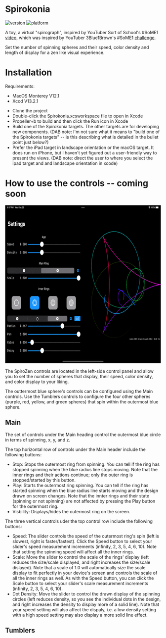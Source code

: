 # Spirokonia

[![version](https://img.shields.io/badge/version-v0.2-blue?style=plastic)](https://www.github.com/SaganRitual/Spirokonia)
[![platform](https://img.shields.io/badge/platform-ios%20%7C%20macos-lightgrey?style=plastic)](https://www.github.com/SaganRitual/Spirokonia)

A toy, a virtual "spirograph", inspired by YouTuber Sort of School's #SoME1 [video](https://youtu.be/n-e9C8g5x68), which was inspired by YouTuber 3Blue1Brown's #SoME1 [challenge](https://youtu.be/ojjzXyQCzso).

Set the number of spinning spheres and their speed, color density and length of display for a zen like visual experience.

# Installation

Requirements:

- MacOS Monterey V12.1
- Xcod V13.2.1

* Clone the project
* Double-click the Spirokonia.xcsworkspace file to open in Xcode
* Propeller+b to build and then click the Run icon in Xcode
* Build one of the Spirokonia targets. The other targets are for developing new components. (DAB note: I'm not sure what it means to "build one of the Spirokonia targets" -- is this describing what is detailed in the bullet point just below?)
* Prefer the iPad target in landscape orientation or the macOS target. It does run on iPhone, but I haven't yet figured out a user-friendly way to present the views. (DAB note: direct the user to where you select the ipad target and and landscape orientation in xcode)


# How to use the controls -- coming soon

<img src="Screenshot.v0.2.gif" height=512 />

The SpiroZen controls are located in the left-side control panel and allow you to set the number of spheres that display, their speed, color density, and color display to your liking.

The outtermost blue sphere's controls can be configured using the Main controls. Use the Tumblers controls to configure the four other spheres (purple, red, yellow, and green spheres) that spin within the outermost blue sphere.


## Main

The set of controls under the Main heading control the outermost blue circle in terms of spinning, x, y, and z.

The top horizontal row of controls under the Main header include the following buttons:

- Stop: Stops the outermost ring from spinning. You can tell if the ring has stopped spinning when the blue radius line stops moving. Note that the inner rings and their actions continue; only the outer ring is stopped/started by this button.
- Play: Starts the outermost ring spinning. You can tell if the ring has started spinning when the blue radius line starts moving and the design drawn on screen changes. Note that the innter rings and their state (spinning or not spinning) are not affected by pressing the Play button for the outermost ring.
- Visbility: Displays/hides the outermost ring on the screen.

The three vertical controls uder the top control row include the following buttons:

- Speed: The slider controls the speed of the outermost ring's spin (left is slowest, right is faster/fastest). Click the Speed button to select your slider's speed measurement increments (infinity, 2, 3, 5, 4, 6, 10). Note that setting the spinning speed will affect all the inner rings.
- Scale: Move the slider to control the scale of the rings' display (left reduces the size/scale displayed, and right increases the size/scale dislayed). Note that a scale of 1.0 will automatically size the scale display to fit perfectly in your device's screen and controls the scale of all the inner rings as well. As with the Speed button, you can click the Scale button to select your slider's scale measurement increments (infinity, 2, 3, 5, 4, 6, 10).
- Dot Density: Move the slider to control the drawn display of the spinning circles (left reduces density, so you see the individual dots in the design, and right increases the density to display more of a solid line). Note that your speed setting will also affect the dispaly, i.e. a low density setting with a high speed setting may also display a more solid line effect.


## Tumblers  